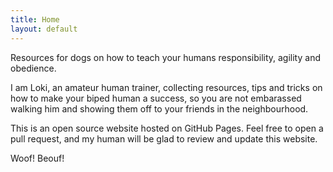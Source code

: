 ```yaml
---
title: Home
layout: default
---
```


Resources for dogs on how to teach your humans responsibility, agility and obedience.

I am Loki, an amateur human trainer, collecting resources, tips and tricks on how to make your biped human a success, so you are not embarassed walking him and showing them off to your friends in the neighbourhood. 

This is an open source website hosted on GitHub Pages. Feel free to open a pull request, and my human will be glad to review and update this website.

Woof! Beouf!

